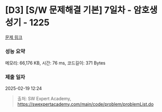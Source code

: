# [D3] [S/W 문제해결 기본] 7일차 - 암호생성기 - 1225 

[문제 링크](https://swexpertacademy.com/main/code/problem/problemDetail.do?contestProbId=AV14uWl6AF0CFAYD) 

### 성능 요약

메모리: 66,176 KB, 시간: 76 ms, 코드길이: 371 Bytes

### 제출 일자

2025-02-19 12:24



> 출처: SW Expert Academy, https://swexpertacademy.com/main/code/problem/problemList.do